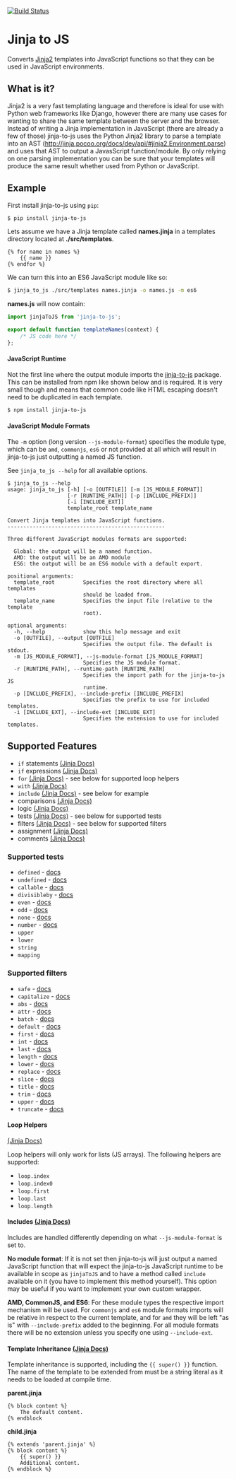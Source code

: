 [![Build Status](https://travis-ci.org/jonbretman/jinja-to-js.svg?branch=master)](https://travis-ci.org/jonbretman/jinja-to-js)

# Jinja to JS
Converts [Jinja2](http://jinja.pocoo.org/docs/dev/) templates into JavaScript functions so that they can be used in JavaScript environments.

## What is it?
Jinja2 is a very fast templating language and therefore is ideal for use with Python web frameworks like Django, however there are many use cases for wanting to share the same template between the server and the browser. Instead of writing a Jinja implementation in JavaScript (there are already a few of those) jinja-to-js uses the Python Jinja2 library to parse a template into an AST (http://jinja.pocoo.org/docs/dev/api/#jinja2.Environment.parse) and uses that AST to output a JavasScript function/module. By only relying on one parsing implementation you can be sure that your templates will produce the same result whether used from Python or JavaScript.

## Example

First install jinja-to-js using `pip`:
```sh
$ pip install jinja-to-js
```

Lets assume we have a Jinja template called **names.jinja** in a templates directory located at **./src/templates**.
```jinja
{% for name in names %}
    {{ name }}
{% endfor %}
```

We can turn this into an ES6 JavaScript module like so:
```sh
$ jinja_to_js ./src/templates names.jinja -o names.js -m es6
```

**names.js** will now contain:
```js
import jinjaToJS from 'jinja-to-js';

export default function templateNames(context) {
    /* JS code here */
};
```

#### JavaScript Runtime
Not the first line where the output module imports the [jinja-to-js](https://www.npmjs.com/package/jinja-to-js) package. This can be installed from npm like shown below and is required. It is very small though and means that common code like HTML escaping doesn't need to be duplicated in each template.

```sh
$ npm install jinja-to-js
```

#### JavaScript Module Formats
The `-m` option (long version `--js-module-format`) specifies the module type, which can be `amd`, `commonjs`, `es6` or not provided at all which will result in jinja-to-js just outputting a named JS function. 

See `jinja_to_js --help` for all available options.

```
$ jinja_to_js --help
usage: jinja_to_js [-h] [-o [OUTFILE]] [-m [JS_MODULE_FORMAT]]
                   [-r [RUNTIME_PATH]] [-p [INCLUDE_PREFIX]]
                   [-i [INCLUDE_EXT]]
                   template_root template_name

Convert Jinja templates into JavaScript functions.
--------------------------------------------------

Three different JavaScript modules formats are supported:

  Global: the output will be a named function.
  AMD: the output will be an AMD module
  ES6: the output will be an ES6 module with a default export.

positional arguments:
  template_root         Specifies the root directory where all templates
                        should be loaded from.
  template_name         Specifies the input file (relative to the template
                        root).

optional arguments:
  -h, --help            show this help message and exit
  -o [OUTFILE], --output [OUTFILE]
                        Specifies the output file. The default is stdout.
  -m [JS_MODULE_FORMAT], --js-module-format [JS_MODULE_FORMAT]
                        Specifies the JS module format.
  -r [RUNTIME_PATH], --runtime-path [RUNTIME_PATH]
                        Specifies the import path for the jinja-to-js JS
                        runtime.
  -p [INCLUDE_PREFIX], --include-prefix [INCLUDE_PREFIX]
                        Specifies the prefix to use for included templates.
  -i [INCLUDE_EXT], --include-ext [INCLUDE_EXT]
                        Specifies the extension to use for included templates.
```

## Supported Features
* `if` statements [(Jinja Docs)](http://jinja.pocoo.org/docs/dev/templates/#if)
* `if` expressions [(Jinja Docs)](http://jinja.pocoo.org/docs/dev/templates/#if-expression)
* `for` [(Jinja Docs)](http://jinja.pocoo.org/docs/dev/templates/#for) - see below for supported loop helpers
* `with` [(Jinja Docs)](http://jinja.pocoo.org/docs/dev/templates/#with-statement)
* `include` [(Jinja Docs)](http://jinja.pocoo.org/docs/dev/templates/#include) - see below for example
* comparisons [(Jinja Docs)](http://jinja.pocoo.org/docs/dev/templates/#comparisons)
* logic [(Jinja Docs)](http://jinja.pocoo.org/docs/dev/templates/#logic)
* tests [(Jinja Docs)](http://jinja.pocoo.org/docs/dev/templates/#tests) - see below for supported tests
* filters [(Jinja Docs)](http://jinja.pocoo.org/docs/dev/templates/#builtin-filters) - see below for supported filters
* assignment [(Jinja Docs)](http://jinja.pocoo.org/docs/dev/templates/#assignments)
* comments [(Jinja Docs)](http://jinja.pocoo.org/docs/dev/templates/#comments)

### Supported tests
* `defined` - [docs](http://jinja.pocoo.org/docs/dev/templates/#defined)
* `undefined` - [docs](http://jinja.pocoo.org/docs/dev/templates/#undefined)
* `callable` - [docs](http://jinja.pocoo.org/docs/dev/templates/#callable)
* `divisibleby` - [docs](http://jinja.pocoo.org/docs/dev/templates/#divisibleby)
* `even` - [docs](http://jinja.pocoo.org/docs/dev/templates/#even)
* `odd` - [docs](http://jinja.pocoo.org/docs/dev/templates/#odd)
* `none` - [docs](http://jinja.pocoo.org/docs/dev/templates/#none)
* `number` - [docs](http://jinja.pocoo.org/docs/dev/templates/#number)
* `upper`
* `lower`
* `string`
* `mapping`

### Supported filters
* `safe` - [docs](http://jinja.pocoo.org/docs/dev/templates/#safe)
* `capitalize` - [docs](http://jinja.pocoo.org/docs/dev/templates/#capitalize)
* `abs` - [docs](http://jinja.pocoo.org/docs/dev/templates/#abs)
* `attr` - [docs](http://jinja.pocoo.org/docs/dev/templates/#attr)
* `batch` - [docs](http://jinja.pocoo.org/docs/dev/templates/#batch)
* `default` - [docs](http://jinja.pocoo.org/docs/dev/templates/#default)
* `first` - [docs](http://jinja.pocoo.org/docs/dev/templates/#first)
* `int` - [docs](http://jinja.pocoo.org/docs/dev/templates/#int)
* `last` - [docs](http://jinja.pocoo.org/docs/dev/templates/#last)
* `length` - [docs](http://jinja.pocoo.org/docs/dev/templates/#length)
* `lower` - [docs](http://jinja.pocoo.org/docs/dev/templates/#lower)
* `replace` - [docs](http://jinja.pocoo.org/docs/dev/templates/#replace)
* `slice` - [docs](http://jinja.pocoo.org/docs/dev/templates/#slice)
* `title` - [docs](http://jinja.pocoo.org/docs/dev/templates/#title)
* `trim` - [docs](http://jinja.pocoo.org/docs/dev/templates/#trim)
* `upper` - [docs](http://jinja.pocoo.org/docs/dev/templates/#upper)
* `truncate` - [docs](http://jinja.pocoo.org/docs/dev/templates/#truncate)

#### Loop Helpers
[(Jinja Docs)](http://jinja.pocoo.org/docs/dev/templates/#for)

Loop helpers will only work for lists (JS arrays). The following helpers are supported:
* `loop.index`
* `loop.index0`
* `loop.first`
* `loop.last`
* `loop.length`

#### Includes [(Jinja Docs)](http://jinja.pocoo.org/docs/dev/templates/#include)

Includes are handled differently depending on what `--js-module-format` is set to. 

**No module format**: If it is not set then jinja-to-js will just output a named JavaScript function that will expect the jinja-to-js JavaScript runtime to be available in scope as `jinjaToJS` and to have a method called `include` available on it (you have to implement this method yourself). This option may be useful if you want to implement your own custom wrapper.

**AMD, CommonJS, and ES6**: For these module types the respective import mechanism will be used. For `commonjs` and `es6` module formats imports will be relative in respect to the current template, and for `amd` they will be left "as is" with `--include-prefix` added to the beginning. For all module formats there will be no extension unless you specify one using `--include-ext`.

#### Template Inheritance [(Jinja Docs)](http://jinja.pocoo.org/docs/dev/templates/#template-inheritance)

Template inheritance is supported, including the `{{ super() }}` function. The name of the template to be extended from must be a string literal as it needs to be loaded at compile time.

**parent.jinja**
```jinja
{% block content %}
    The default content.
{% endblock
```

**child.jinja**
```jinja
{% extends 'parent.jinja' %}
{% block content %}
    {{ super() }}
    Additional content.
{% endblock %}
```
